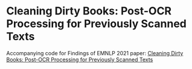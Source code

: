 # Cleaning Dirty Books: Post-OCR Processing for Previously Scanned Texts

Accompanying code for Findings of EMNLP 2021 paper: [Cleaning Dirty Books: Post-OCR Processing for Previously Scanned Texts](https://arxiv.org/pdf/2110.11934.pdf)
